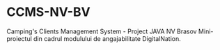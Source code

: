 # CCMS-NV-BV
Camping's Clients Management System - Project JAVA NV Brasov
Mini-proiectul din cadrul modulului de angajabilitate DigitalNation.
